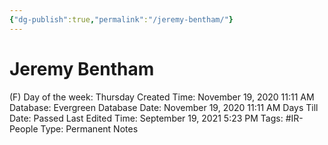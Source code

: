```yaml
---
{"dg-publish":true,"permalink":"/jeremy-bentham/"}
---
```


# Jeremy Bentham

(F) Day of the week: Thursday
Created Time: November 19, 2020 11:11 AM
Database: Evergreen Database
Date: November 19, 2020 11:11 AM
Days Till Date: Passed
Last Edited Time: September 19, 2021 5:23 PM
Tags: #IR-People
Type: Permanent Notes